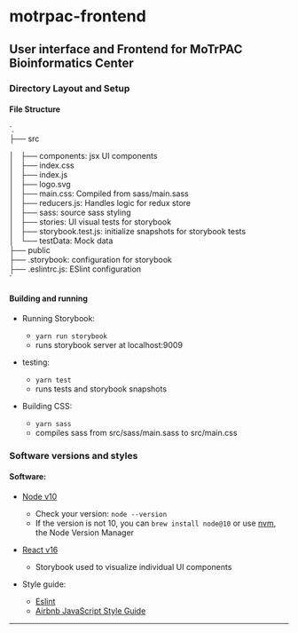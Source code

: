 # motrpac-frontend
**User interface and Frontend for MoTrPAC Bioinformatics Center**
---

### Directory Layout and Setup

#### File Structure
`.  
├── src   

│   ├── components: jsx UI components  
│   ├── index.css  
│   ├── index.js  
│   ├── logo.svg  
│   ├── main.css: Compiled from sass/main.sass  
│   ├── reducers.js: Handles logic for redux store  
│   ├── sass: source sass styling  
│   ├── stories: UI visual tests for storybook  
│   ├── storybook.test.js: initialize snapshots for storybook tests  
│   └── testData: Mock data  
├── public  
├── .storybook: configuration for storybook  
├── .eslintrc.js: ESlint configuration  
`

#### Building and running

 * Running Storybook:
   - `yarn run storybook`
   - runs storybook server at localhost:9009

 * testing:
   - `yarn test`
   - runs tests and storybook snapshots

 * Building CSS:
   - `yarn sass`
   - compiles sass from src/sass/main.sass to src/main.css

### Software versions and styles

#### Software:

 * [Node v10](https://github.com/nodejs/Release)
     - Check your version: `node --version`
     - If the version is not 10, you can `brew install node@10` or use [nvm](https://github.com/creationix/nvm/blob/master/README.md#installation), the Node Version Manager
     
 * [React v16](https://reactjs.org/versions)
     - Storybook used to visualize individual UI components

 * Style guide:
     - [Eslint](https://github.com/eslint/eslint) 
     - [Airbnb JavaScript Style Guide](https://github.com/airbnb/javascript)

---
